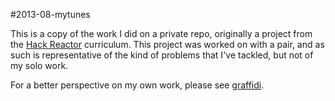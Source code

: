 #2013-08-mytunes

This is a copy of the work I did on a private repo, originally a project from
the [Hack Reactor](http://hackreactor.com) curriculum. This project was worked
on with a pair, and as such is representative of the kind of problems that I've
tackled, but not of my solo work.

For a better perspective on my own work, please see [graffidi](https://github.com/ruparocks/graffidi).
